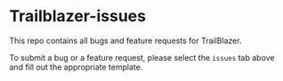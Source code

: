 # Trailblazer-issues

This repo contains all bugs and feature requests for TrailBlazer.

To submit a bug or a feature request, please select the `issues`  tab above and fill out the appropriate template.
